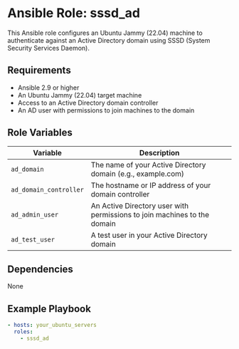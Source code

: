 # Ansible Role: sssd_ad

This Ansible role configures an Ubuntu Jammy (22.04) machine to authenticate against an Active Directory domain using SSSD (System Security Services Daemon).

## Requirements

- Ansible 2.9 or higher
- An Ubuntu Jammy (22.04) target machine
- Access to an Active Directory domain controller
- An AD user with permissions to join machines to the domain

## Role Variables

| Variable | Description |
|---|---|
| `ad_domain` | The name of your Active Directory domain (e.g., example.com) |
| `ad_domain_controller` | The hostname or IP address of your domain controller |
| `ad_admin_user` | An Active Directory user with permissions to join machines to the domain |
| `ad_test_user` | A test user in your Active Directory domain |

## Dependencies

None

## Example Playbook

```yaml
- hosts: your_ubuntu_servers
  roles:
    - sssd_ad
